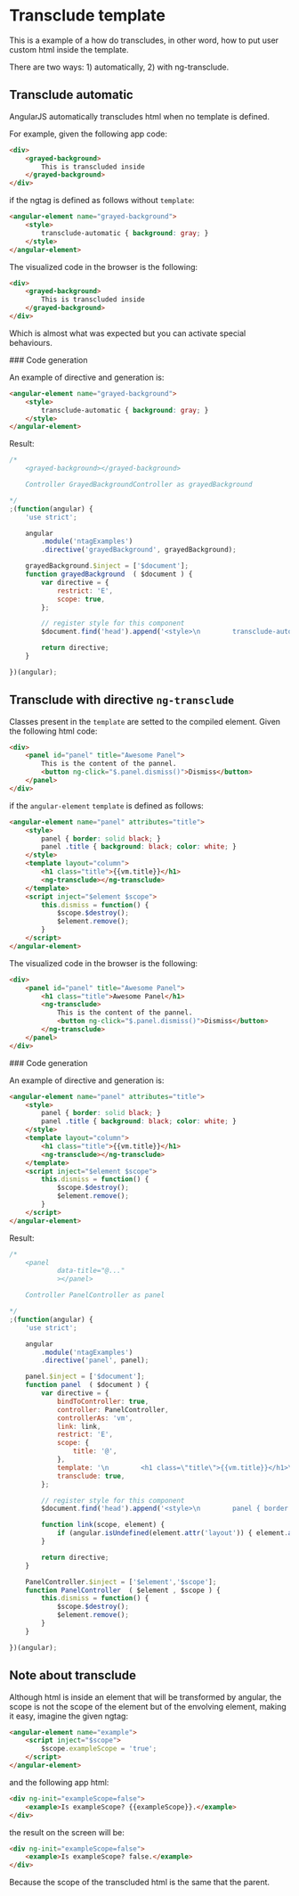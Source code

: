 Transclude template
===================

This is a example of a how do transcludes, in other word, how to put user custom html inside the template.

There are two ways: 1) automatically, 2) with ng-transclude.


Transclude automatic
--------------------

AngularJS automatically transcludes html when no template is defined.

For example, given the following app code:

```html
<div>
    <grayed-background>
        This is transcluded inside
    </grayed-background>
</div>
```

if the ngtag is defined as follows without `template`:

```html
<angular-element name="grayed-background">
    <style>
        transclude-automatic { background: gray; }
    </style>
</angular-element>
```

The visualized code in the browser is the following:

```html
<div>
    <grayed-background>
        This is transcluded inside
    </grayed-background>
</div>
```

Which is almost what was expected but you can activate special behaviours.


### Code generation

An example of directive and generation is:

```html
<angular-element name="grayed-background">
    <style>
        transclude-automatic { background: gray; }
    </style>
</angular-element>
```

Result:

```javascript
/*
	<grayed-background></grayed-background>

	Controller GrayedBackgroundController as grayedBackground

*/
;(function(angular) {
	'use strict';

	angular
		.module('ntagExamples')
		.directive('grayedBackground', grayedBackground);

	grayedBackground.$inject = ['$document'];
	function grayedBackground  ( $document ) {
		var directive = {
			restrict: 'E',
			scope: true,
		};

		// register style for this component
		$document.find('head').append('<style>\n        transclude-automatic { background: gray; }\n    </style>');

		return directive;
	}

})(angular);
```


Transclude with directive `ng-transclude`
-----------------------------------------


Classes present in the `template` are setted to the compiled element. Given the following html code:

```html
<div>
    <panel id="panel" title="Awesome Panel">
        This is the content of the pannel.
        <button ng-click="$.panel.dismiss()">Dismiss</button>
    </panel>
</div>
```

if the `angular-element` `template` is defined as follows:

```html
<angular-element name="panel" attributes="title">
    <style>
        panel { border: solid black; }
        panel .title { background: black; color: white; }
    </style>
    <template layout="column">
        <h1 class="title">{{vm.title}}</h1>
        <ng-transclude></ng-transclude>
    </template>
    <script inject="$element $scope">
        this.dismiss = function() {
            $scope.$destroy();
            $element.remove();
        }
    </script>
</angular-element>
```

The visualized code in the browser is the following:

```html
<div>
    <panel id="panel" title="Awesome Panel">
        <h1 class="title">Awesome Panel</h1>
        <ng-transclude>
            This is the content of the pannel.
            <button ng-click="$.panel.dismiss()">Dismiss</button>
        </ng-transclude>
    </panel>
</div>
```


### Code generation

An example of directive and generation is:

```html
<angular-element name="panel" attributes="title">
    <style>
        panel { border: solid black; }
        panel .title { background: black; color: white; }
    </style>
    <template layout="column">
        <h1 class="title">{{vm.title}}</h1>
        <ng-transclude></ng-transclude>
    </template>
    <script inject="$element $scope">
        this.dismiss = function() {
            $scope.$destroy();
            $element.remove();
        }
    </script>
</angular-element>
```

Result:

```javascript
/*
	<panel
			data-title="@..."
			></panel>

	Controller PanelController as panel

*/
;(function(angular) {
	'use strict';

	angular
		.module('ntagExamples')
		.directive('panel', panel);

	panel.$inject = ['$document'];
	function panel  ( $document ) {
		var directive = {
			bindToController: true,
			controller: PanelController,
			controllerAs: 'vm',
			link: link,
			restrict: 'E',
			scope: {
				title: '@',
			},
			template: '\n        <h1 class=\"title\">{{vm.title}}</h1>\n        <ng-transclude></ng-transclude>\n    ',
			transclude: true,
		};

		// register style for this component
		$document.find('head').append('<style>\n        panel { border: solid black; }\n        panel .title { background: black; color: white; }\n    </style>');

		function link(scope, element) {
			if (angular.isUndefined(element.attr('layout')) { element.attr('layout','column'); }
		}

		return directive;
	}

	PanelController.$inject = ['$element','$scope'];
	function PanelController  ( $element , $scope ) {
        this.dismiss = function() {
            $scope.$destroy();
            $element.remove();
        }
	}

})(angular);
```



Note about transclude
---------------------

Although html is inside an element that will be transformed by angular, the scope is not the scope of the element but of the envolving element, making it easy, imagine the given ngtag:

```html
<angular-element name="example">
    <script inject="$scope">
        $scope.exampleScope = 'true';
    </script>
</angular-element>
```

and the following app html:

```html
<div ng-init="exampleScope=false">
    <example>Is exampleScope? {{exampleScope}}.</example>
</div>
```

the result on the screen will be:

```html
<div ng-init="exampleScope=false">
    <example>Is exampleScope? false.</example>
</div>
```

Because the scope of the transcluded html is the same that the parent.
